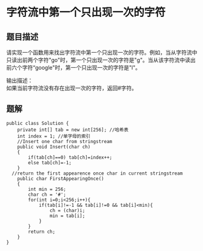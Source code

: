 # 字符流中第一个只出现一次的字符

## 题目描述
请实现一个函数用来找出字符流中第一个只出现一次的字符。例如，当从字符流中只读出前两个字符"go"时，第一个只出现一次的字符是"g"。当从该字符流中读出前六个字符“google"时，第一个只出现一次的字符是"l"。  

输出描述：  
    如果当前字符流没有存在出现一次的字符，返回#字符。
    
## 题解
    public class Solution {
        private int[] tab = new int[256]; //哈希表
        int index = 1; //单字母的索引
        //Insert one char from stringstream
        public void Insert(char ch)
        {
            if(tab[ch]==0) tab[ch]=index++;
            else tab[ch]=-1;
        }
      //return the first appearence once char in current stringstream
        public char FirstAppearingOnce()
        {
            int min = 256;
            char ch = '#';
            for(int i=0;i<256;i++){
                if(tab[i]!=-1 && tab[i]!=0 && tab[i]<min){
                    ch = (char)i;
                    min = tab[i];
                }
            }
            return ch;
        }
    }
